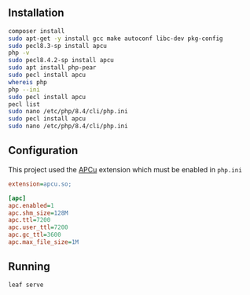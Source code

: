 ## Installation

```sh
composer install
sudo apt-get -y install gcc make autoconf libc-dev pkg-config
sudo pecl8.3-sp install apcu
php -v
sudo pecl8.4.2-sp install apcu
sudo apt install php-pear
sudo pecl install apcu
whereis php
php --ini
sudo pecl install apcu
pecl list
sudo nano /etc/php/8.4/cli/php.ini
sudo pecl install apcu
sudo nano /etc/php/8.4/cli/php.ini
```

## Configuration

This project used the [APCu](https://www.php.net/manual/en/intro.apcu.php) extension which must be enabled in `php.ini`

```ini
extension=apcu.so;

[apc]
apc.enabled=1
apc.shm_size=128M
apc.ttl=7200
apc.user_ttl=7200
apc.gc_ttl=3600
apc.max_file_size=1M
```

## Running

```sh
leaf serve
```
